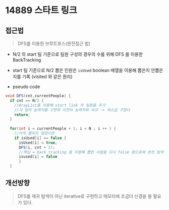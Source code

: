 # 14889 스타트 링크

## 접근법

> DFS를 이용한 브루트포스(완전접근 법)

- N/2 의 start 팀 기준으로 팀원 구성의 경우의 수를 위해 DFS 를 이용한 BackTracking

- start 팀 기준으로 N/2 뽑은 인원은 `isUsed` boolean 배열을 이용해 뽑은지 안뽑은지를 기록
(visited 와 같은 원리)

- pseudo code

```java
void DFS(cnt,currentPeople) {
  if cnt == N/2 {
   	//ArayList를 이용해 start link 의 팀원을 추가
    //각 팀의 능력치를 구한뒤 이전의 능력치와 비교 -> 최소값 구한다
    return;
  }
  
  for(int i = currentPeople + 1; i < N ; i ++ ) {
    //아직 뽑히지 않았다면
    if isUsed[i] == false {
      isUsed[i] = true;
      DFS(i, cnt + 1);
      //핵심 = back tracking 을 이용해 뽑힌 사람을 다시 false 함으로써 완전 탐색이 가능하게 함
      isused[i] = false
      }
  }
```

## 개선방향

> DFS를 재귀 탐색이 아닌 iterative로 구현하고 메모리에 조금더 신경을 쓸 필요가 있다.

